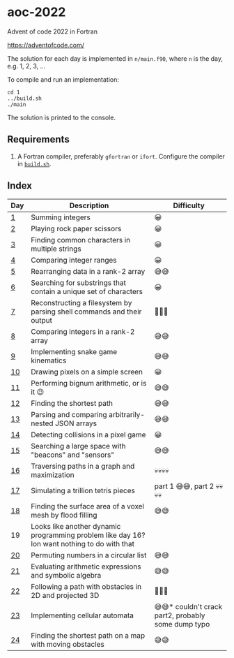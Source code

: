 
# aoc-2022

Advent of code 2022 in Fortran

https://adventofcode.com/

The solution for each day is implemented in `n/main.f90`, where `n` is the day, e.g. 1, 2, 3, ...

To compile and run an implementation:

    cd 1
    ../build.sh
    ./main

The solution is printed to the console.

## Requirements

1. A Fortran compiler, preferably `gfortran` or `ifort`.  Configure the compiler in [`build.sh`](build.sh).

## Index

| Day | Description | Difficulty |
|-----|-------------|------------|
|   [1](1) | Summing integers | 😀 |
|   [2](2) | Playing rock paper scissors | 😀 |
|   [3](3) | Finding common characters in multiple strings | 😀 |
|   [4](4) | Comparing integer ranges | 😀 |
|   [5](5) | Rearranging data in a rank-2 array | 😅😅 |
|   [6](6) | Searching for substrings that contain a unique set of characters | 😀 |
|   [7](7) | Reconstructing a filesystem by parsing shell commands and their output | 🥵🥵🥵 |
|   [8](8) | Comparing integers in a rank-2 array | 😅😅 |
|   [9](9) | Implementing snake game kinematics | 😅😅 |
| [10](10) | Drawing pixels on a simple screen | 😀 |
| [11](11) | Performing bignum arithmetic, or is it 😉 | 😅😅 |
| [12](12) | Finding the shortest path | 😅😅 |
| [13](13) | Parsing and comparing arbitrarily-nested JSON arrays | 😅😅 |
| [14](14) | Detecting collisions in a pixel game | 😀 |
| [15](15) | Searching a large space with "beacons" and "sensors" | 😅😅 |
| [16](16) | Traversing paths in a graph and maximization | 💀💀💀💀 |
| [17](17) | Simulating a trillion tetris pieces | part 1 😅😅, part 2 💀💀💀💀 |
| [18](18) | Finding the surface area of a voxel mesh by flood filling | 😅😅 |
| 19 | Looks like another dynamic programming problem like day 16?  Ion want nothing to do with that | |
| [20](20) | Permuting numbers in a circular list | 😅😅 |
| [21](21) | Evaluating arithmetic expressions and symbolic algebra | 😅😅 |
| [22](22) | Following a path with obstacles in 2D and projected 3D | 🥵🥵🥵 |
| [23](23) | Implementing cellular automata | 😅😅* couldn't crack part2, probably some dump typo |
| [24](24) | Finding the shortest path on a map with moving obstacles | 😅😅 |
